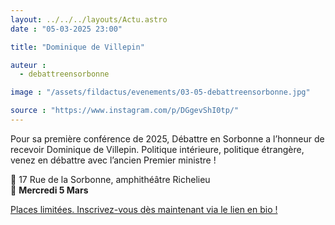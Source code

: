```yaml
---
layout: ../../../layouts/Actu.astro
date : "05-03-2025 23:00"

title: "Dominique de Villepin"

auteur :
  - debattreensorbonne

image : "/assets/fildactus/evenements/03-05-debattreensorbonne.jpg"

source : "https://www.instagram.com/p/DGgevShI0tp/"
---
```


Pour sa première conférence de 2025, Débattre en Sorbonne a l’honneur de recevoir Dominique de Villepin. Politique intérieure, politique étrangère, venez en débattre avec l’ancien Premier ministre !

📍 17 Rue de la Sorbonne, amphithéâtre Richelieu  
📆 __Mercredi 5 Mars__

[Places limitées. Inscrivez-vous dès maintenant via le lien en bio !](https://www.eventbrite.fr/e/dominique-de-villepin-en-sorbonne-tickets-1259825234189)